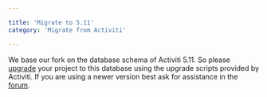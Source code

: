 ```yaml
---

title: 'Migrate to 5.11'
category: 'Migrate from Activiti'

---
```



We base our fork on the database schema of Activiti 5.11. So please [upgrade](http://www.activiti.org/userguide/index.html#databaseUpgrade) your project to this database using the upgrade scripts provided by Activiti. If you are using a newer version best ask for assistance in the [forum](http://camunda.org/community/forum.html).